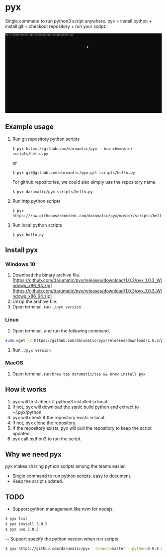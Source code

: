 # pyx

Single command to run python3 script anywhere. pyx = install python + install git + checkout repository + run your script.


![Alt text](docs/example.gif?raw=true "pyx example")


## Example usage

1) Run git repository python scripts

   ```
   $ pyx https://github.com/darumatic/pyx --branch=master scripts/hello.py
   ```
   
   or 
   
   ```
   $ pyx git@github.com:darumatic/pyx.git scripts/hello.py
   ```
   
   For github repositories, we could also simply use the repository name.
   
   ```
   $ pyx darumatic/pyx scripts/hello.py
   ```
   
3) Run http python scripts

   ```
   $ pyx https://raw.githubusercontent.com/darumatic/pyx/master/scripts/hello.py
   ```
   
4) Run local python scripts
   
   ```
   $ pyx hello.py
   ```

## Install pyx

### Windows 10 

1. Download the binary archive file. [https://github.com/darumatic/pyx/releases/download/1.0.3/pyx_1.0.3_Windows_x86_64.zip](https://github.com/darumatic/pyx/releases/download/1.0.3/pyx_1.0.3_Windows_x86_64.zip)
2. Unzip the archive file.
3. Open terminal, run ```./pyx version```

### Linux

1. Open terminal, and run the following command. 
```bash
sudo wget -c https://github.com/darumatic/pyx/releases/download/1.0.3/pyx_1.0.3_Linux_x86_64.tar.gz -O - | sudo tar -xz -C /usr/local/bin
```
3. Run ```./pyx version```


### MacOS

1. Open terminal, run ```brew tap darumatic/tap && brew install pyx```

## How it works
1. pyx will first check if python3 installed in local.
2. if not, pyx will download the static build python and extract to ~/.pyx/python
3. pyx will check if the repository exists in local. 
4. if not, pyx clone the repository. 
5. If the repository exists, pyx will pull the repository to keep the script updated. 
6. pyx call python3 to run the script.

## Why we need pyx
pyx makes sharing python scripts among the teams easier. 

- Single command to run python scripts, easy to document.
- Keep the script updated. 

## TODO

- Support python management like nvm for nodejs. 
```bash
$ pyx list
$ pyx install 3.8.5
$ pyx use 3.8.5
```

-- Support specify the python version when run scripts
```bash
$ pyx https://github.com/darumatic/pyx --branch=master --python=3.8.5 scripts/hello.py
```

